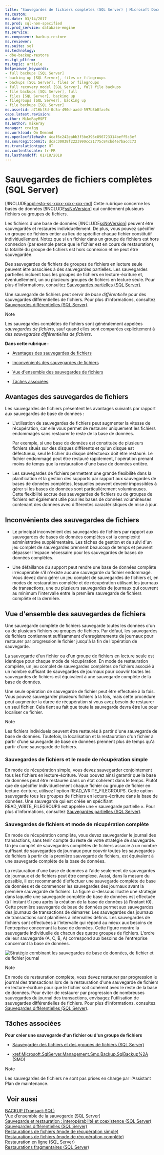 ```yaml
---
title: "Sauvegardes de fichiers complètes (SQL Server) | Microsoft Docs"
ms.custom: 
ms.date: 03/14/2017
ms.prod: sql-non-specified
ms.prod_service: database-engine
ms.service: 
ms.component: backup-restore
ms.reviewer: 
ms.suite: sql
ms.technology:
- dbe-backup-restore
ms.tgt_pltfrm: 
ms.topic: article
helpviewer_keywords:
- full backups [SQL Server]
- backing up [SQL Server], files or filegroups
- backups [SQL Server], files or filegroups
- full recovery model [SQL Server], full file backups
- file backups [SQL Server], full
- files [SQL Server], backing up
- filegroups [SQL Server], backing up
- file backups [SQL Server]
ms.assetid: a716bf8d-0c5a-490d-aadd-597b3b0fac0c
caps.latest.revision: 
author: MikeRayMSFT
ms.author: mikeray
manager: craigg
ms.workload: On Demand
ms.openlocfilehash: 4caf6c242eabb3f3be393c896723314beff5c8ef
ms.sourcegitcommit: dcac30038f2223990cc21775c84cbd4e7bacdc73
ms.translationtype: HT
ms.contentlocale: fr-FR
ms.lasthandoff: 01/18/2018
---
```

# <a name="full-file-backups-sql-server"></a>Sauvegardes de fichiers complètes (SQL Server)
[!INCLUDE[appliesto-ss-xxxx-xxxx-xxx-md](../../includes/appliesto-ss-xxxx-xxxx-xxx-md.md)] Cette rubrique concerne les bases de données [!INCLUDE[ssNoVersion](../../includes/ssnoversion-md.md)] qui contiennent plusieurs fichiers ou groupes de fichiers.  
  
 Les fichiers d'une base de données [!INCLUDE[ssNoVersion](../../includes/ssnoversion-md.md)] peuvent être sauvegardés et restaurés individuellement. De plus, vous pouvez spécifier un groupe de fichiers entier au lieu de spécifier chaque fichier constitutif individuellement. Notez que si un fichier dans un groupe de fichiers est hors connexion (par exemple parce que le fichier est en cours de restauration), la totalité du groupe de fichiers est hors connexion et ne peut être sauvegardée.  
  
 Des sauvegardes de fichiers de groupes de fichiers en lecture seule peuvent être associées à des sauvegardes partielles. Les sauvegardes partielles incluent tous les groupes de fichiers en lecture-écriture et, éventuellement, un ou plusieurs groupes de fichiers en lecture seule. Pour plus d’informations, consultez [Sauvegardes partielles &#40;SQL Server&#41;](../../relational-databases/backup-restore/partial-backups-sql-server.md).  
  
 Une sauvegarde de fichiers peut servir de *base différentielle* pour des sauvegardes différentielles de fichiers. Pour plus d’informations, consultez [Sauvegardes différentielles &#40;SQL Server&#41;](../../relational-databases/backup-restore/differential-backups-sql-server.md).  
  
> [!NOTE]  
>  Les sauvegardes complètes de fichiers sont généralement appelées *sauvegardes de fichiers*, sauf quand elles sont comparées explicitement à des *sauvegardes différentielles de fichiers*.  
  
 **Dans cette rubrique :**  
  
-   [Avantages des sauvegardes de fichiers](#Benefits)  
  
-   [Inconvénients des sauvegardes de fichiers](#Disadvantages)  
  
-   [Vue d'ensemble des sauvegardes de fichiers](#Overview)  
  
-   [Tâches associées](#RelatedTasks)  
  
##  <a name="Benefits"></a> Avantages des sauvegardes de fichiers  
 Les sauvegardes de fichiers présentent les avantages suivants par rapport aux sauvegardes de base de données :  
  
-   L'utilisation de sauvegardes de fichiers peut augmenter la vitesse de récupération, car elle vous permet de restaurer uniquement les fichiers endommagés sans restaurer le reste de la base de données.  
  
     Par exemple, si une base de données est constituée de plusieurs fichiers situés sur des disques différents et qu'un disque est défectueux, seul le fichier du disque défectueux doit être restauré. Le fichier endommagé peut être restauré rapidement, l'opération prenant moins de temps que la restauration d'une base de données entière.  
  
-   Les sauvegardes de fichiers permettent une grande flexibilité dans la planification et la gestion des supports par rapport aux sauvegardes de bases de données complètes, lesquelles peuvent devenir impossibles à gérer si les bases de données sont particulièrement volumineuses. Cette flexibilité accrue des sauvegardes de fichiers ou de groupes de fichiers est également utile pour les bases de données volumineuses contenant des données avec différentes caractéristiques de mise à jour.  
  
##  <a name="Disadvantages"></a> Inconvénients des sauvegardes de fichiers  
  
-   Le principal inconvénient des sauvegardes de fichiers par rapport aux sauvegardes de bases de données complètes est la complexité administrative supplémentaire. Les tâches de gestion et de suivi d'un jeu complet de sauvegardes prennent beaucoup de temps et peuvent dépasser l'espace nécessaire pour les sauvegardes de bases de données complètes.  
  
-   Une défaillance du support peut rendre une base de données complète irrécupérable s'il n'existe aucune sauvegarde du fichier endommagé. Vous devez donc gérer un jeu complet de sauvegardes de fichiers et, en modes de restauration complète et de récupération utilisant les journaux de transactions, une ou plusieurs sauvegardes de journaux qui couvrent au minimum l'intervalle entre la première sauvegarde de fichiers complète et la dernière.  
  
##  <a name="Overview"></a> Vue d'ensemble des sauvegardes de fichiers  
 Une sauvegarde complète de fichiers sauvegarde toutes les données d'un ou de plusieurs fichiers ou groupes de fichiers. Par défaut, les sauvegardes de fichiers contiennent suffisamment d'enregistrements de journaux pour restaurer par progression le fichier jusqu'à la fin de l'opération de sauvegarde.  
  
 La sauvegarde d'un fichier ou d'un groupe de fichiers en lecture seule est identique pour chaque mode de récupération. En mode de restauration complète, un jeu complet de sauvegardes complètes de fichiers associé à un nombre suffisant de sauvegardes de journaux pour couvrir toutes les sauvegardes de fichiers est équivalent à une sauvegarde complète de la base de données.  
  
 Une seule opération de sauvegarde de fichier peut être effectuée à la fois. Vous pouvez sauvegarder plusieurs fichiers à la fois, mais cette procédure peut augmenter la durée de récupération si vous avez besoin de restaurer un seul fichier. Cela tient au fait que toute la sauvegarde devra être lue pour localiser ce fichier.  
  
> [!NOTE]  
>  Les fichiers individuels peuvent être restaurés à partir d'une sauvegarde de base de données. Toutefois, la localisation et la restauration d'un fichier à partir d'une sauvegarde de base de données prennent plus de temps qu'à partir d'une sauvegarde de fichiers.  
  
### <a name="file-backups-and-the-simple-recovery-model"></a>Sauvegardes de fichiers et le mode de récupération simple  
 En mode de récupération simple, vous devez sauvegarder conjointement tous les fichiers en lecture-écriture. Vous pouvez ainsi garantir que la base de données peut être restaurée dans un état cohérent dans le temps. Plutôt que de spécifier individuellement chaque fichier ou groupe de fichier en lecture-écriture, utilisez l'option READ_WRITE_FILEGROUPS. Cette option sauvegarde tous les groupes de fichiers en lecture-écriture dans la base de données. Une sauvegarde qui est créée en spécifiant READ_WRITE_FILEGROUPS est appelée une « sauvegarde partielle ». Pour plus d’informations, consultez [Sauvegardes partielles &#40;SQL Server&#41;](../../relational-databases/backup-restore/partial-backups-sql-server.md).  
  
### <a name="file-backups-and-the-full-recovery-model"></a>Sauvegardes de fichiers et mode de récupération complète  
 En mode de récupération complète, vous devez sauvegarder le journal des transactions, sans tenir compte du reste de votre stratégie de sauvegarde. Un jeu complet de sauvegardes complètes de fichiers associé à un nombre suffisant de sauvegardes de journaux pour couvrir toutes les sauvegardes de fichiers à partir de la première sauvegarde de fichiers, est équivalent à une sauvegarde complète de la base de données.  
  
 La restauration d'une base de données à l'aide seulement de sauvegardes de journaux et de fichiers peut être complexe. Aussi, dans la mesure du possible, il est recommandé d'effectuer une sauvegarde complète de base de données et de commencer les sauvegardes des journaux avant la première sauvegarde de fichiers. La figure ci-dessous illustre une stratégie dans laquelle une sauvegarde complète de base de données est effectuée (à l'instant t1) peu après la création de la base de données (à l'instant t0). Cette première sauvegarde de base de données permet aux sauvegardes des journaux de transactions de démarrer. Les sauvegardes des journaux de transactions sont planifiées à intervalles définis. Les sauvegardes de fichiers sont effectuées à l'intervalle qui répond au mieux aux besoins de l'entreprise concernant la base de données. Cette figure montre la sauvegarde individuelle de chacun des quatre groupes de fichiers. L'ordre de leur sauvegarde (A, C, B, A) correspond aux besoins de l'entreprise concernant la base de données.  
  
 ![Stratégie combinant les sauvegardes de base de données, de fichier et de fichier journal](../../relational-databases/backup-restore/media/bnr-rmfull-3-fulldb-filegrps-log-backups.gif "Stratégie combinant les sauvegardes de base de données, de fichier et de fichier journal")  
  
> [!NOTE]  
>  En mode de restauration complète, vous devez restaurer par progression le journal des transactions lors de la restauration d'une sauvegarde de fichiers en lecture-écriture pour que le fichier soit cohérent avec le reste de la base de données. Pour éviter de restaurer par progression de nombreuses sauvegardes du journal des transactions, envisagez l'utilisation de sauvegardes différentielles de fichiers. Pour plus d’informations, consultez [Sauvegardes différentielles &#40;SQL Server&#41;](../../relational-databases/backup-restore/differential-backups-sql-server.md).  
  
##  <a name="RelatedTasks"></a> Tâches associées  
 **Pour créer une sauvegarde d'un fichier ou d'un groupe de fichiers**  
  
-   [Sauvegarder des fichiers et des groupes de fichiers &#40;SQL Server&#41;](../../relational-databases/backup-restore/back-up-files-and-filegroups-sql-server.md)  
  
-   <xref:Microsoft.SqlServer.Management.Smo.Backup.SqlBackup%2A> (SMO)  
  
> [!NOTE]  
>  Les sauvegardes de fichiers ne sont pas prises en charge par l'Assistant Plan de maintenance.  
  
## <a name="see-also"></a> Voir aussi  
 [BACKUP &#40;Transact-SQL&#41;](../../t-sql/statements/backup-transact-sql.md)   
 [Vue d’ensemble de la sauvegarde &#40;SQL Server&#41;](../../relational-databases/backup-restore/backup-overview-sql-server.md)   
 [Sauvegarde et restauration : interopérabilité et coexistence &#40;SQL Server&#41;](../../relational-databases/backup-restore/backup-and-restore-interoperability-and-coexistence-sql-server.md)   
 [Sauvegardes différentielles &#40;SQL Server&#41;](../../relational-databases/backup-restore/differential-backups-sql-server.md)   
 [Restaurations de fichiers &#40;mode de récupération simple&#41;](../../relational-databases/backup-restore/file-restores-simple-recovery-model.md)   
 [Restaurations de fichiers &#40;mode de récupération complète&#41;](../../relational-databases/backup-restore/file-restores-full-recovery-model.md)   
 [Restauration en ligne &#40;SQL Server&#41;](../../relational-databases/backup-restore/online-restore-sql-server.md)   
 [Restaurations fragmentaires &#40;SQL Server&#41;](../../relational-databases/backup-restore/piecemeal-restores-sql-server.md)  
  
  
